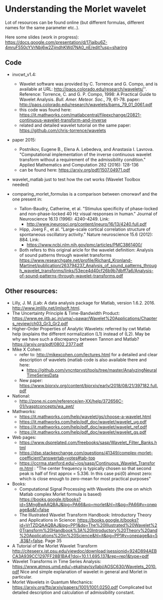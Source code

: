 # Understanding the Morlet wavelet
Lot of resources can be found online (but different formulas, different names for the same parameter etc..). 

Here some slides (work in progress): https://docs.google.com/presentation/d/17iaibu6Z-4mruF550cYVrNbj6w2ZjindhKWd7NA0_nE/edit?usp=sharing

## Code
* invcwt_v1.4:
  * Wavelet software was provided by C. Torrence and G. Compo, and is available at URL:    http://paos.colorado.edu/research/wavelets/''. Reference: Torrence, C. and G. P. Compo, 1998: A Practical Guide to Wavelet   Analysis. <I>Bull. Amer. Meteor. Soc.</I>, 79, 61-78. paper: http://paos.colorado.edu/research/wavelets/bams_79_01_0061.pdf
  * this code was found here: https://it.mathworks.com/matlabcentral/fileexchange/20821-continuous-wavelet-transform-and-inverse
  * related and detailed wavelet tutorial on the same paper: https://github.com/chris-torrence/wavelets


* paper 2015: 
  * Postnikov, Eugene B., Elena A. Lebedeva, and Anastasia I. Lavrova. "Computational implementation of the inverse continuous wavelet transform without a requirement of the admissibility condition." Applied Mathematics and Computation 282 (2016): 128-136
  * can be found here: https://arxiv.org/pdf/1507.04971.pdf


* wavelet_matlab just to test how the cwt works (Wavelet Toolbox needed)
* comparing_morlet_formulas is a comparison between cmorwavf and the one present in:
  * Tallon-Baudry, Catherine, et al. "Stimulus specificity of phase-locked and non-phase-locked 40 Hz visual responses in human." Journal of Neuroscience 16.13 (1996): 4240-4249. Link: 
    * http://www.jneurosci.org/content/jneuro/16/13/4240.full.pdf
  * Hipp, Joerg F., et al. "Large-scale cortical correlation structure of spontaneous oscillatory activity." Nature neuroscience 15.6 (2012): 884. Link:
    * https://www.ncbi.nlm.nih.gov/pmc/articles/PMC3861400/
  * Both refers to this original aricle for the wavelet definition: Analysis of sound patterns through wavelet transforms https://www.researchgate.net/profile/Richard_Kronland-Martinet/publication/263794237_Analysis_of_sound_patterns_through_wavelet_transforms/links/53ece4d40cf26b9b7dbff7a6/Analysis-of-sound-patterns-through-wavelet-transforms.pdf

## Other resources:
  *  Lilly, J. M. jLab: A data analysis package for Matlab, version 1.6.2. 2016. http://www.jmlilly.net/jmlsoft.html. 
  * The Uncertainty Principle & Time-Bandwidth Product: https://www.ee.iitb.ac.in/uma/~pawar/Wavelet%20Applications/Chapters_review/ch03_Gr3_Gr2.pdf
  * Higher-Order Properties of Analytic Wavelets: referred by cwt Matlab help (explains the different normalization (L1) instead of (L2). May be why we have such a discrepancy between Tannon and Matlab?
  https://arxiv.org/pdf/0802.2377.pdf
  * Mike X Cohen:
    * refer to: http://mikexcohen.com/lectures.html for a detailed and clear description of wavelets (matlab code is also available there and here:
      * https://github.com/vncntprvst/tools/tree/master/AnalyzingNeuralTimeSeriesData
    * New paper: https://www.biorxiv.org/content/biorxiv/early/2018/08/21/397182.full.pdf
  * National:
    * http://zone.ni.com/reference/en-XX/help/372656C-01/lvasptconcepts/wa_awt/
  * Mathworks:
    * https://it.mathworks.com/help/wavelet/gs/choose-a-wavelet.html
    * https://it.mathworks.com/help/pdf_doc/wavelet/wavelet_ug.pdf
    * https://it.mathworks.com/help/pdf_doc/wavelet/wavelet_ref.pdf
    * https://it.mathworks.com/help/pdf_doc/wavelet/wavelet_gs.pdf
  * Web pages:
    * https://www.dsprelated.com/freebooks/sasp/Wavelet_Filter_Banks.html
    * https://dsp.stackexchange.com/questions/41349/complex-morlet-coefficient?answertab=votes#tab-top
    * https://ccrma.stanford.edu/~jos/sasp/Continuous_Wavelet_Transform.html : "The center frequency is typically chosen so that second peak is half of first approx = 5.336. In this case psi(0) almost zero: which is close enough to zero-mean for most practical purposes"
  * Books: 
    * Computational Signal Processing with Wavelets (the one on which Matlab complex Morlet formula is based) https://books.google.it/books?id=SMngBwAAQBAJ&lpg=PA66&vq=morlet&hl=it&pg=PA66#v=onepage&q&f=false
    * The Illustrated Wavelet Transform Handbook: Introductory Theory and Applications in Science: https://books.google.it/books?id=VrTZDQAAQBAJ&lpg=PP1&dq=The%20Illustrated%20Wavelet%20Transform%20Handbook%3A%20Introductory%20Theory%20and%20Applications%20in%20Science&hl=it&pg=PP1#v=onepage&q=5.83&f=false. Page 35
  * A Tutorial of the Morlet Wavelet Transform  http://citeseerx.ist.psu.edu/viewdoc/download;jsessionid=924D894AEBCA3A939CC1297FF28B1BA4?doi=10.1.1.695.137&rep=rep1&type=pdf
  * Wavelet Transforms in Time Series Analysis: https://www.atmos.umd.edu/~ekalnay/syllabi/AOSC630/Wavelets_2010.pdf Nice and simple explanation of wavelet in general and Morlet in particular. 
  * Morlet Wavelets in Quantum Mechanics: https://arxiv.org/ftp/arxiv/papers/1001/1001.0250.pdf Complicated but detailed description and calculation of admissibility constant.

